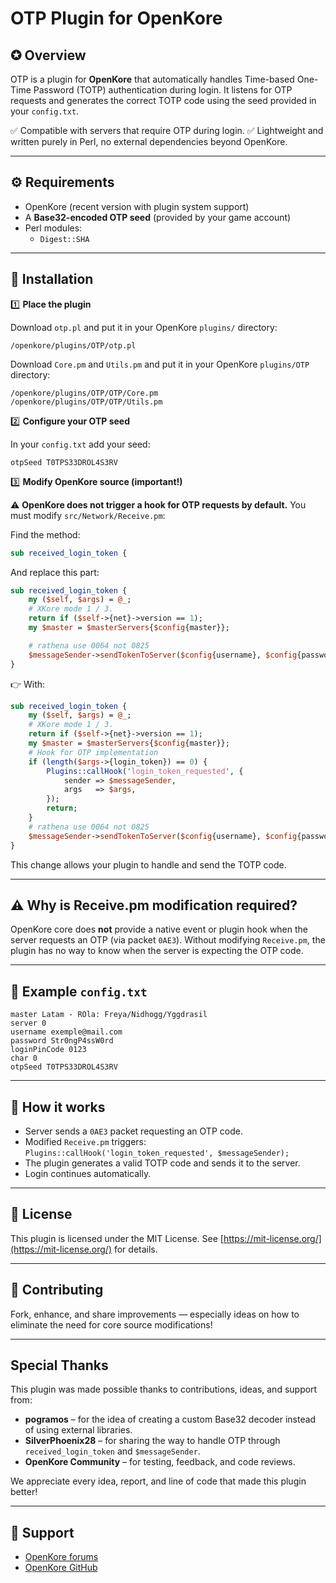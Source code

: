 # OTP Plugin for OpenKore

## ✪ Overview

OTP is a plugin for **OpenKore** that automatically handles Time-based One-Time Password (TOTP) authentication during login.
It listens for OTP requests and generates the correct TOTP code using the seed provided in your `config.txt`.

✅ Compatible with servers that require OTP during login.
✅ Lightweight and written purely in Perl, no external dependencies beyond OpenKore.

---

## ⚙ Requirements

* OpenKore (recent version with plugin system support)
* A **Base32-encoded OTP seed** (provided by your game account)
* Perl modules:
  * `Digest::SHA`

---

## 🚀 Installation

1️⃣ **Place the plugin**

Download `otp.pl` and put it in your OpenKore `plugins/` directory:

```
/openkore/plugins/OTP/otp.pl
```

Download `Core.pm` and `Utils.pm` and put it in your OpenKore `plugins/OTP` directory:

```
/openkore/plugins/OTP/OTP/Core.pm
/openkore/plugins/OTP/OTP/Utils.pm
```

2️⃣ **Configure your OTP seed**

In your `config.txt` add your seed:

```
otpSeed T0TPS33DROL4S3RV
```

3️⃣ **Modify OpenKore source (important!)**

⚠ **OpenKore does not trigger a hook for OTP requests by default.**
You must modify `src/Network/Receive.pm`:

Find the method:

```perl
sub received_login_token {
```

And replace this part:

```perl
sub received_login_token {
	my ($self, $args) = @_;
	# XKore mode 1 / 3.
	return if ($self->{net}->version == 1);
	my $master = $masterServers{$config{master}};

	# rathena use 0064 not 0825
	$messageSender->sendTokenToServer($config{username}, $config{password}, $master->{master_version}, $master->{version}, $args->{login_token}, $args->{len}, $master->{OTP_ip}, $master->{OTP_port});
}
```

👉 With:

```perl
sub received_login_token {
	my ($self, $args) = @_;
	# XKore mode 1 / 3.
	return if ($self->{net}->version == 1);
	my $master = $masterServers{$config{master}};
	# Hook for OTP implementation
	if (length($args->{login_token}) == 0) {
		Plugins::callHook('login_token_requested', {
			sender => $messageSender,
			args   => $args,
		});
		return;
	}
	# rathena use 0064 not 0825
	$messageSender->sendTokenToServer($config{username}, $config{password}, $master->{master_version}, $master->{version}, $args->{login_token}, $args->{len}, $master->{OTP_ip}, $master->{OTP_port});
}
```

This change allows your plugin to handle and send the TOTP code.

---

## ⚠ Why is Receive.pm modification required?

OpenKore core does **not** provide a native event or plugin hook when the server requests an OTP (via packet `0AE3`).
Without modifying `Receive.pm`, the plugin has no way to know when the server is expecting the OTP code.

---

## 📝 Example `config.txt`

```
master Latam - ROla: Freya/Nidhogg/Yggdrasil
server 0
username exemple@mail.com
password Str0ngP4ssW0rd
loginPinCode 0123
char 0
otpSeed T0TPS33DROL4S3RV
```

---

## 🔑 How it works

* Server sends a `0AE3` packet requesting an OTP code.
* Modified `Receive.pm` triggers: `Plugins::callHook('login_token_requested', $messageSender);`
* The plugin generates a valid TOTP code and sends it to the server.
* Login continues automatically.

---

## 📜 License

This plugin is licensed under the MIT License.
See [https://mit-license.org/](https://mit-license.org/) for details.

---

## 🤝 Contributing

Fork, enhance, and share improvements — especially ideas on how to eliminate the need for core source modifications!

---

## Special Thanks

This plugin was made possible thanks to contributions, ideas, and support from:

- **pogramos** – for the idea of creating a custom Base32 decoder instead of using external libraries.
- **SilverPhoenix28** – for sharing the way to handle OTP through `received_login_token` and `$messageSender`.
- **OpenKore Community** – for testing, feedback, and code reviews.

We appreciate every idea, report, and line of code that made this plugin better!

---

## 💬 Support

* [OpenKore forums](https://forums.openkore.com/)
* [OpenKore GitHub](https://github.com/OpenKore/openkore)
